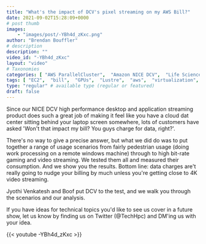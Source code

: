 ```yaml
---
title: "What's the impact of DCV's pixel streaming on my AWS Bill?"
date: 2021-09-02T15:28:09+0000
# post thumb
images:
    - "images/post/-YBh4d_zKxc.png"
author: "Brendan Bouffler"
# description
description: ""
video_id: "-YBh4d_zKxc"
layout: "video"
# Taxonomies
categories: [ "AWS ParallelCluster",  "Amazon NICE DCV",  "Life Sciences", ]
tags: [ "EC2",  "bill",  "GPUs",  "Lustre",  "aws",  "virtualization",  "ParallelCluster",  "vizualization",  "High Performance Computing",  "Storage",  "streaming",  "desktop",  "Covid-19",  "pixel",  "HPC",  "virtual",  "CPUs",  "DCV",  "Schedulers",  "gaming",  "techshorts", ]
type: "regular" # available type (regular or featured)
draft: false
---
```


Since our NICE DCV high performance desktop and application streaming product does such a great job of making it feel like you have a cloud dat center sitting behind your laptop screen somewhere, lots of customers have asked 'Won't that impact my bill? You guys charge for data, right?'.

There's no way to give a precise answer, but what we did do was to put together a range of usage scenarios from fairly pedestrian usage (doing work processing on a remote windows machine) through to high bit-rate gaming and video streaming. We tested them all and measured their consumption. And we show you the results. Bottom line: data charges are't really going to nudge your billing by much unless you're getting close to 4K video streaming.

Jyothi Venkatesh and Boof put DCV to the test, and we walk you through the scenarios and our analysis. 

If you have ideas for technical topics you'd like to see us cover in a future show, let us know by finding us on Twitter (@TechHpc) and DM'ing us with your idea.

{{< youtube -YBh4d_zKxc >}}